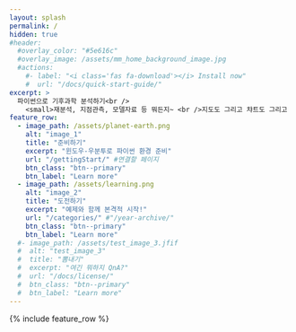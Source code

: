 ```yaml
---
layout: splash
permalink: /
hidden: true
#header:
  #overlay_color: "#5e616c"
  #overlay_image: /assets/mm_home_background_image.jpg
  #actions:
    #- label: "<i class='fas fa-download'></i> Install now"
    #  url: "/docs/quick-start-guide/"
excerpt: >
  파이썬으로 기후과학 분석하기<br />
    <small>재분석, 지점관측, 모델자료 등 뭐든지~ <br />지도도 그리고 챠트도 그리고 머든 다 해봄니다</small>
feature_row:
  - image_path: /assets/planet-earth.png
    alt: "image_1"
    title: "준비하기"
    excerpt: "윈도우-우분투로 파이썬 환경 준비"
    url: "/gettingStart/" #연결할 페이지
    btn_class: "btn--primary"
    btn_label: "Learn more"
  - image_path: /assets/learning.png
    alt: "image_2"
    title: "도전하기"
    excerpt: "예제와 함께 본격적 시작!"
    url: "/categories/" #"/year-archive/"
    btn_class: "btn--primary"
    btn_label: "Learn more"
  #- image_path: /assets/test_image_3.jfif
  #  alt: "test_image_3"
  #  title: "뽐내기"
  #  excerpt: "여긴 뭐하지 QnA?"
  #  url: "/docs/license/"
  #  btn_class: "btn--primary"
  #  btn_label: "Learn more"      
---
```


{% include feature_row %}
